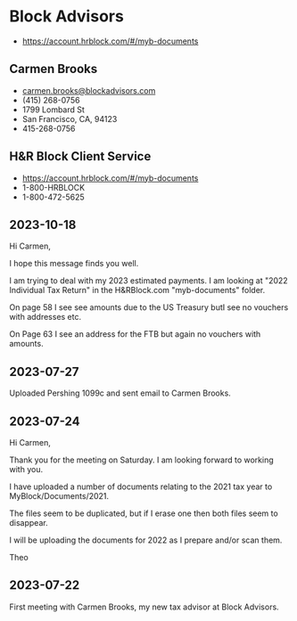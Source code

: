 # Block Advisors

* https://account.hrblock.com/#/myb-documents

## Carmen Brooks

* carmen.brooks@blockadvisors.com
* (415) 268-0756
* 1799 Lombard St
* San Francisco, CA, 94123
* 415-268-0756


## H&R Block Client Service

* https://account.hrblock.com/#/myb-documents
* 1-800-HRBLOCK
* 1-800-472-5625


## 2023-10-18

Hi Carmen,

I hope this message finds you well.

I am trying to deal with my 2023 estimated payments. I am looking at "2022 Individual Tax Return" in the H&RBlock.com "myb-documents" folder.

On page 58 I see see amounts due to the US Treasury butI see no vouchers with addresses etc.

On Page 63 I see an address for the FTB but again no vouchers with amounts.



## 2023-07-27

Uploaded Pershing 1099c and sent email to Carmen Brooks.


## 2023-07-24

Hi Carmen,

Thank you for the meeting on Saturday. I am looking forward to working with you.

I have uploaded a number of documents relating to the 2021 tax year to MyBlock/Documents/2021.

The files seem to be duplicated, but if I erase one then both files seem to disappear.

I will be uploading the documents for 2022 as I prepare and/or scan them.

Theo


## 2023-07-22

First meeting with Carmen Brooks, my new tax advisor at Block Advisors.
